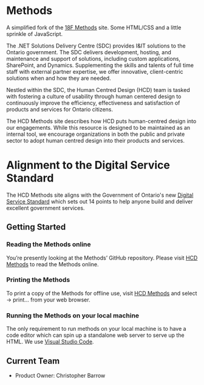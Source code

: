 # Methods
A simplified fork of the [18F Methods](https://github.com/18F/methods) site. Some HTML/CSS and a little sprinkle of JavaScript. 

The .NET Solutions Delivery Centre (SDC) provides I&IT solutions to the Ontario government. The SDC delivers development, hosting, and maintenance and support of solutions, including custom applications, SharePoint, and Dynamics. Supplementing the skills and talents of full time staff with external partner expertise, we offer innovative, client-centric solutions when and how they are needed.

Nestled within the SDC, the Human Centred Design (HCD) team is tasked with fostering a culture of usability through human centered design to continuously improve the efficiency, effectiveness and satisfaction of products and services for Ontario citizens.

The HCD Methods site describes how HCD puts human-centred design into our engagements. While this resource is designed to be maintained as an internal tool, we encourage organizations in both the public and private sector to adopt human centred design into their products and services.

# Alignment to the Digital Service Standard
The HCD Methods site aligns with the Government of Ontario's new [Digital Service Standard](https://www.ontario.ca/page/digital-service-standard) which sets out 14 points to help anyone build and deliver excellent government services.  

## Getting Started

### Reading the Methods online
You’re presently looking at the Methods’ GitHub repository. Please visit [HCD Methods](https://hcdmethods.azurewebsites.net/) to read the Methods online.

### Printing the Methods
To print a copy of the Methods for offline use, visit [HCD Methods](https://hcdmethods.azurewebsites.net/) and select -> print… from your web browser.

### Running the Methods on your local machine
The only requirement to run methods on your local machine is to have a code editor which can spin up a standalone web server to serve up the HTML. We use [Visual Studio Code](https://code.visualstudio.com/). 

## Current Team
* Product Owner: Christopher Barrow



